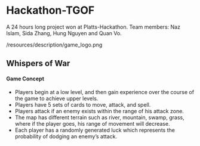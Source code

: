 # Hackathon-TGOF

A 24 hours long project won at Platts-Hackathon. Team members: Naz Islam, Sida Zhang, Hung Nguyen and Quan Vo.

/resources/description/game_logo.png

## Whispers of War
#### Game Concept
- Players begin at a low level, and then gain experience over the course of the game to achieve upper levels.
- Players have 5 sets of cards to move, attack, and spell.
- Players attack if an enemy exists within the range of his attack zone.
- The map has different terrain such as river, mountain, swamp, grass, where if the player goes, his range of movement will decrease.
- Each player has a randomly generated luck which represents the probability of dodging an enemy’s attack.